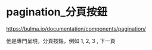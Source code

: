 # pagination_分頁按鈕

https://bulma.io/documentation/components/pagination/

他是專門呈現，分頁按鈕，例如 1, 2, 3 , 下一頁
